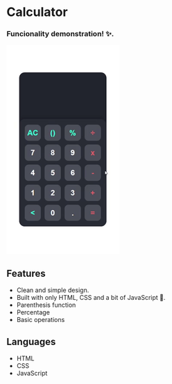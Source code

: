 # Calculator

### Funcionality demonstration! ✨.

![Calculator Gif](/demo.gif)

## Features

- Clean and simple design.
- Built with only HTML, CSS and a bit of JavaScript 🔨.
- Parenthesis function
- Percentage
- Basic operations

## Languages

- HTML
- CSS
- JavaScript
